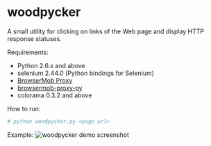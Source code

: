 woodpycker
==========

A small utility for clicking on links of the Web page and display HTTP response statuses.

Requirements:

 * Python 2.6.x and above
 * selenium 2.44.0 (Python bindings for Selenium)
 * [BrowserMob Proxy](http://bmp.lightbody.net/)
 * [browsermob-proxy-py](https://github.com/AutomatedTester/browsermob-proxy-py)
 * colorama 0.3.2 and above

 How to run:
```bash
# python woodpycker.py <page_url>
```

Example:
![woodpycker demo screenshot](https://dl-web.dropbox.com/get/Public/CapturFiles-201412349_151275.png?_subject_uid=865084&w=AADZismsKGWwvUgIkclZFIlBl-sw_5PCn-octa3DSAzguQ "woodpycker demo screenshot")
